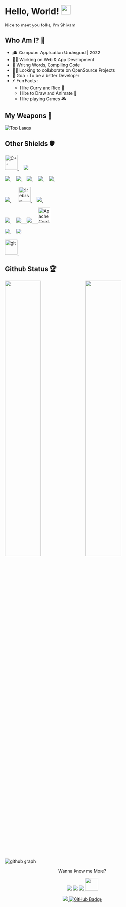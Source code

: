 # Hello, World! <img src="https://raw.githubusercontent.com/MartinHeinz/MartinHeinz/master/wave.gif" width="30px" height="30px">

Nice to meet you folks, I'm Shivam

## Who Am I? 🙂

- 🎓 Computer Application Undergrad | 2022
- 👩‍💻 Working on Web & App Development
- 📝 Writing Words, Compiling Code
- 🤝🏻 Looking to collaborate on OpenSource Projects
- 🎯 Goal : To be a better Developer
- ⚡ Fun Facts :
  - I like Curry and Rice 🍛
  - I like to Draw and Animate 🎨
  - I like playing Games 🎮

## My Weapons 🌟

[![Top Langs](https://github-readme-stats.vercel.app/api/top-langs/?username=shivam171&theme=react)](https://github.com/shivam171/github-readme-stats)

## Other Shields 🛡️

<p align="left">
    <!-- C++ -->
    <a href="https://cplusplus.com/" target="_blank"> <img src="https://upload.wikimedia.org/wikipedia/commons/1/18/ISO_C%2B%2B_Logo.svg" alt="C++" width="40" height="48"/> </a> &nbsp; &nbsp;
    <!-- Java -->
    <a href="https://www.java.com" target="_blank"> <img src="https://img.icons8.com/color/48/000000/java-coffee-cup-logo.png"/> </a>
    <br />
    <br />
    <!-- HTML -->
    <a href="https://www.w3.org/html/" target="_blank"> <img src="https://img.icons8.com/color/48/000000/html-5.png"/> </a> &nbsp; &nbsp;
    <!-- CSS -->
    <a href="https://www.w3schools.com/css/" target="_blank"> <img src="https://img.icons8.com/color/48/000000/css3.png"/> </a> &nbsp; &nbsp;
    <!-- Bootstrap -->
    <a href="https://getbootstrap.com" target="_blank"> <img src="https://img.icons8.com/color/48/000000/bootstrap.png"/> </a> &nbsp; &nbsp;
    <!-- JS -->
    <a href="https://developer.mozilla.org/en-US/docs/Web/JavaScript" target="_blank"> <img src="https://img.icons8.com/color/48/000000/javascript.png"/> </a> &nbsp; &nbsp;
    <!-- React -->
    <a href="https://reactjs.org/" target="_blank"> <img src="https://img.icons8.com/color/48/000000/react-native.png"/> </a> &nbsp; &nbsp;
    <!-- Redux -->
    <!--
    <a href="https://redux.js.org" target="_blank" rel="noreferrer"> <img src="https://raw.githubusercontent.com/devicons/devicon/master/icons/redux/redux-original.svg" alt="redux" width="40" height="48"/> </a> 
    -->
    <br />
    <br />
    <!-- NodeJS -->
    <a style="padding-right:8px;" href="https://nodejs.org" target="_blank"> <img src="https://img.icons8.com/color/48/000000/nodejs.png"/> </a> &nbsp; &nbsp;
    <!-- Firebase -->
    <a href="https://firebase.google.com/" target="_blank" rel="noreferrer"> <img src="https://www.vectorlogo.zone/logos/firebase/firebase-icon.svg" alt="firebase" width="40" height="48"/> </a> &nbsp; &nbsp;
    <!-- MySQL -->
    <a style="padding-right:8px;" href="https://www.mysql.com/" target="_blank"> <img src="https://img.icons8.com/fluent/48/000000/mysql-logo.png"/> </a> &nbsp; &nbsp;
    <br />
    <br />
    <!-- Android -->
    <a href="https://developer.android.com/studio" target="_blank"><img src="https://img.icons8.com/color/48/000000/android-os.png"/>
    </a> &nbsp; &nbsp;
    <!-- Xamarin -->
    <a href="https://dotnet.microsoft.com/en-us/apps/xamarin" target="_blank"><img src="https://img.icons8.com/color/48/000000/xamarin.png"/> &nbsp; &nbsp;
    <!-- Ionic -->
    <a href="https://ionicframework.com/" target="_blank"><img src="https://img.icons8.com/color/48/000000/ionic.png"/> &nbsp; &nbsp;
    <!-- Apache Cordova -->
    <a href="https://cordova.apache.org/" target="_blank"><img src="https://www.vectorlogo.zone/logos/apache_cordova/apache_cordova-icon.svg" alt="Apache Cordova" width="40" height="48"/>
    <br />
    <br />
    <!-- Adobe Photoshop -->
    <a href="https://www.adobe.com/in/products/photoshop.html" target="_blank"><img src="https://img.icons8.com/color/48/000000/adobe-photoshop--v1.png"/>
    </a> &nbsp; &nbsp;
    <!-- Adobe Animate -->
    <a href="https://www.adobe.com/in/products/animate.html" target="_blank"><img src="https://img.icons8.com/color/48/000000/adobe-animate.png"/>
    </a>
    <br />
    <br />
    <!-- Bash -->
    <!-- <a href="https://www.gnu.org/software/bash/" target="_blank" rel="noreferrer"> <img src="https://www.vectorlogo.zone/logos/gnu_bash/gnu_bash-icon.svg" alt="bash" width="40" height="48"/> </a> &nbsp; &nbsp; -->
    <!-- Git -->
    <a href="https://git-scm.com/" target="_blank" rel="noreferrer"> <img src="https://www.vectorlogo.zone/logos/git-scm/git-scm-icon.svg" alt="git" width="40" height="48"/> </a> &nbsp; &nbsp;
    <!-- Linux -->
    <!-- <a href="https://www.linux.org/" target="_blank" rel="noreferrer"> <img src="https://raw.githubusercontent.com/devicons/devicon/master/icons/linux/linux-original.svg" alt="linux" width="40" height="48"/> </a> &nbsp; &nbsp; -->
</p>

## Github Status 🏆

<img  src="https://github-readme-stats.vercel.app/api?username=shivam171&count_private=true&show_icons=true&hide_border=true&theme=react" width="48%" align="right" >
<img  src="https://github-readme-streak-stats.herokuapp.com/?user=shivam171&theme=react" width="48%" >
<br>

![github graph](https://activity-graph.herokuapp.com/graph?username=shivam171&theme=react-dark)
<br>

<p align="center">
    Wanna Know me More?
</p>

<p align="center">
<!-- Linkedin -->
<a href = "http://linkedin.com/in/shivam-prakash-643996176"><img src="https://img.icons8.com/fluency/40/000000/linkedin-circled.png"/></a>
<!-- Instagram -->
<a href = "https://www.instagram.com/itsshiv.op/"><img src="https://img.icons8.com/fluency/40/000000/instagram-new.png"/></a>
<!-- Twitter -->
<a href = "https://twitter.com/shivam171op"><img src="https://img.icons8.com/fluency/40/000000/twitter.png"/>
<!-- Hacker Rank -->
<a href = "https://www.hackerrank.com/shiv_op"><img src="https://cdn.worldvectorlogo.com/logos/hackerrank.svg" height="42"/></a>
</p>

<p align="center">
    <a href="https://github.com/Meghna-DAS/github-profile-views-counter">
    <img src="https://komarev.com/ghpvc/?username=shivam171">
    </a>
    <a href="https://github.com/shivam171?tab=followers"><img src="https://img.shields.io/github/followers/shivam171?label=Followers&style=social" alt="GitHub Badge"></a>
</p>

